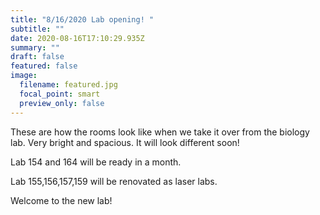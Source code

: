 ```yaml
---
title: "8/16/2020 Lab opening! "
subtitle: ""
date: 2020-08-16T17:10:29.935Z
summary: ""
draft: false
featured: false
image:
  filename: featured.jpg
  focal_point: smart
  preview_only: false
---
```

These are how the rooms look like when we take it over from the biology lab. Very bright and spacious. It will look different soon!

Lab 154 and 164 will be ready in a month.

Lab 155,156,157,159 will be renovated as laser labs.

Welcome to the new lab!